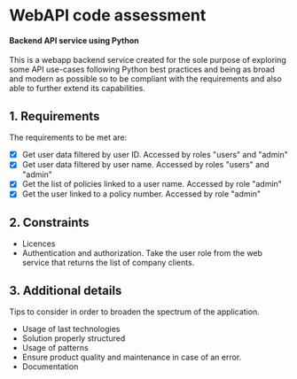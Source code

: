 # WebAPI code assessment
#### Backend API service using Python
This is a webapp backend service created for the sole purpose of exploring some
API use-cases following Python best practices and being as broad and modern as
possible so to be compliant with the requirements and also able to further
extend its capabilities.

##  1. Requirements
The requirements to be met are:

-[x] Get user data filtered by user ID. Accessed by roles "users" and "admin"
-[x] Get user data filtered by user name. Accessed by roles "users" and "admin"
-[x] Get the list of policies linked to a user name. Accessed by role "admin"
-[x] Get the user linked to a policy number. Accessed by role "admin"

## 2. Constraints
- Licences
- Authentication and authorization. Take the user role from the web  service that returns the
  list of company clients.

## 3. Additional details
Tips to consider in order to broaden the spectrum of the application.
- Usage of last technologies
- Solution properly structured
- Usage of patterns
- Ensure product quality and maintenance in case of an error.
- Documentation
